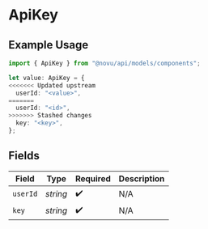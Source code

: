 # ApiKey

## Example Usage

```typescript
import { ApiKey } from "@novu/api/models/components";

let value: ApiKey = {
<<<<<<< Updated upstream
  userId: "<value>",
=======
  userId: "<id>",
>>>>>>> Stashed changes
  key: "<key>",
};
```

## Fields

| Field              | Type               | Required           | Description        |
| ------------------ | ------------------ | ------------------ | ------------------ |
| `userId`           | *string*           | :heavy_check_mark: | N/A                |
| `key`              | *string*           | :heavy_check_mark: | N/A                |